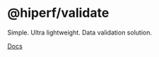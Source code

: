 # @hiperf/validate

Simple. Ultra lightweight. Data validation solution.

[Docs](https://hiperf.github.io/validate/)